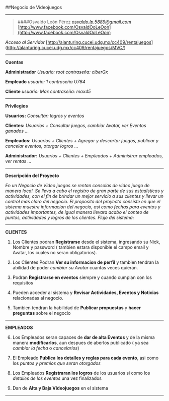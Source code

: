 ##Negocio de Videojuegos
___
>####Osvaldo León Pérez 
*osvaldo.lp.5889@gmail.com*
[http://www.facebook.com/OsvaldOoLeOon](http://www.facebook.com/OsvaldOoLeOon)

*Acceso al Servidor*
 [http://alanturing.cucei.udg.mx/cc409/rentajuegos] (http://alanturing.cucei.udg.mx/cc409/rentajuegos/MVC/)
 ___
**Cuentas**

 **Administrador**
  *Usuario: root*
  *contraseña: ciberGx*
 
 **Empleado**
  *usuario: 1*
  *contraseña U764*
 
 **Cliente**
  *usuario: Max*
  *contraseña: max45*
  ___
 
 **Privilegios**
 
 **Usuarios:**  *Consultar: logros y eventos* 
 
 **Clientes:**  *Usuarios + Consultar juegos, cambiar Avatar, ver Eventos ganados ...*
 
 **Empleados:**  *Usuarios + Clientes + Agregar y descartar juegos, publicar y cancelar eventos, otorgar logros ...*
 
 **Administrador:** *Usuarios + Clientes + Empleados + Administrar empleados, ver rentas ...*


 
___
**Descripción del Proyecto**

*En un Negocio de Video juegos se rentan consolas de video juego de manera local. Se lleva a cabo el registro de gran parte de sus estadísticas y actividades, con el fin de brindar un mejor servicio a sus clientes y llevar un control mas claro del negocio. El proposito del proyecto consiste en que el sistema muestre informacion del negocio, asi como fechas para eventos y actividades importantes, de igual manera llevara acabo el conteo de puntos, actividades y logros de los clientes. Flujo del sistema:*
___
**CLIENTES**

1. Los Clientes podran **Registrarse** desde el sistema, ingresando su Nick, Nombre y password ( tambien estara disponible el campo email y Avatar, los cuales no seran obligatorios). 

2. Los Clientes Podran **Ver su informacion de perfil** y tambien tendran la abilidad de poder *cambiar su Avatar* cuantas veces quieran. 

3. Podran **Registrarse en eventos** siempre y cuando cumplan con los requisitos 

4. Pueden acceder al sistema y **Revisar Actividades, Eventos y Noticias** relacionadas al negocio. 

5. Tambien tendran la habilidad de **Publicar propuestas** y **hacer preguntas** sobre el negocio
___
**EMPLEADOS** 

6. Los Empleados seran capaces de **dar de alta Eventos** y de la misma manera **modificarlos**, aun despues de aberlos publicado ( ya sea *cambiar la fecha* o *cancelarlos*) 

7. El Empleado **Publica los detalles y reglas para cada evento**, asi como los *puntos y premios que seran otorgados* 

8. Los Empleados **Registraran los logros** de los usuarios si como los *detalles de los eventos* una vez finalizados

9. Dan de **Alta y Baja Videojuegos** en el sistema
___


